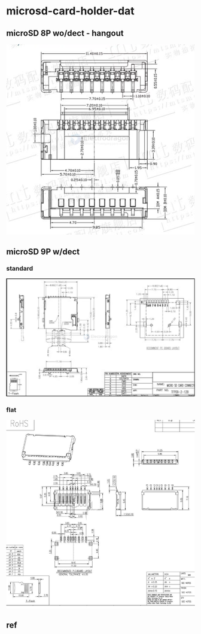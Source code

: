 
# microsd-card-holder-dat

## microSD 8P wo/dect - hangout 

![](2025-03-14-18-41-54.png)

## microSD 9P w/dect

### standard 

![](2025-03-14-18-52-37.png)

### flat 

![](2025-03-14-19-24-30.png)


## ref 



